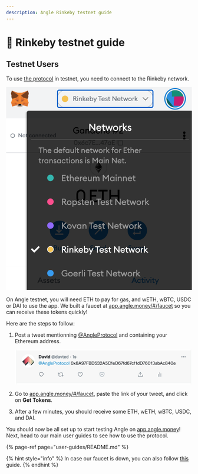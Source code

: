 ```yaml
---
description: Angle Rinkeby testnet guide
---
```


# 🧪 Rinkeby testnet guide

## Testnet Users

To use [the protocol](https://rinkeby.angle.money) in testnet, you need to connect to the Rinkeby network.

![Metamask Rinkeby](../../.gitbook/assets/metamask-rinkeby-userguide.jpg)

On Angle testnet, you will need ETH to pay for gas, and wETH, wBTC, USDC or DAI to use the app. We built a faucet at [app.angle.money/\#/faucet](https://app.angle.money/#/faucet) so you can receive these tokens quickly!

Here are the steps to follow:

1. Post a tweet mentionning [@AngleProtocol](https://twitter.com/AngleProtocol/) and containing your Ethereum address.

   ![Tweet Screenshot](../../.gitbook/assets/tweet-address-userguide.png)

2. Go to [app.angle.money/\#/faucet](https://app.angle.money/#/faucet), paste the link of your tweet, and click on **Get Tokens**.
3. After a few minutes, you should receive some ETH, wETH, wBTC, USDC, and DAI.

You should now be all set up to start testing Angle on [app.angle.money](https://app.angle.money/#/faucet)! Next, head to our main user guides to see how to use the protocol.

{% page-ref page="user-guides/README.md" %}

{% hint style="info" %}
In case our faucet is down, you can also follow [this](https://teller.gitbook.io/teller-1/testing-guide/getting-testnet-tokens-rinkeby) guide.
{% endhint %}
